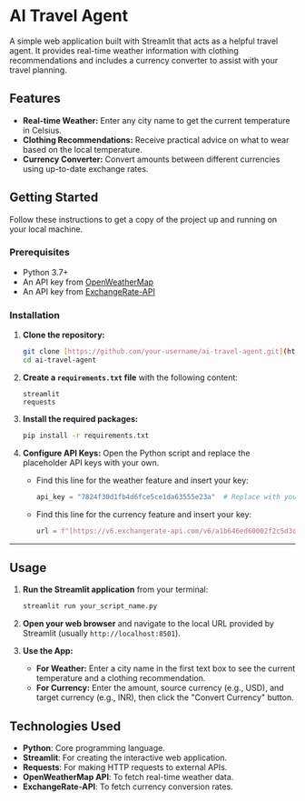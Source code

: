 # AI Travel Agent 

A simple web application built with Streamlit that acts as a helpful travel agent. It provides real-time weather information with clothing recommendations and includes a currency converter to assist with your travel planning.

## Features

* **Real-time Weather:** Enter any city name to get the current temperature in Celsius.
* **Clothing Recommendations:** Receive practical advice on what to wear based on the local temperature.
* **Currency Converter:** Convert amounts between different currencies using up-to-date exchange rates.

## Getting Started

Follow these instructions to get a copy of the project up and running on your local machine.

### Prerequisites

* Python 3.7+
* An API key from [OpenWeatherMap](https://openweathermap.org/api)
* An API key from [ExchangeRate-API](https://www.exchangerate-api.com/)

### Installation

1.  **Clone the repository:**
    ```sh
    git clone [https://github.com/your-username/ai-travel-agent.git](https://github.com/your-username/ai-travel-agent.git)
    cd ai-travel-agent
    ```

2.  **Create a `requirements.txt` file** with the following content:
    ```
    streamlit
    requests
    ```

3.  **Install the required packages:**
    ```sh
    pip install -r requirements.txt
    ```

4.  **Configure API Keys:**
    Open the Python script and replace the placeholder API keys with your own.

    * Find this line for the weather feature and insert your key:
        ```python
        api_key = "7824f30d1fb4d6fce5ce1da63555e23a"  # Replace with your OpenWeatherMap API key
        ```

    * Find this line for the currency feature and insert your key:
        ```python
        url = f"[https://v6.exchangerate-api.com/v6/a1b646ed60002f2c5d3d9a92/latest/](https://v6.exchangerate-api.com/v6/a1b646ed60002f2c5d3d9a92/latest/){from_currency}" # Replace with your ExchangeRate-API key
        ```

---

##  Usage

1.  **Run the Streamlit application** from your terminal:
    ```sh
    streamlit run your_script_name.py
    ```

2.  **Open your web browser** and navigate to the local URL provided by Streamlit (usually `http://localhost:8501`).

3.  **Use the App:**
    * **For Weather:** Enter a city name in the first text box to see the current temperature and a clothing recommendation.
    * **For Currency:** Enter the amount, source currency (e.g., USD), and target currency (e.g., INR), then click the "Convert Currency" button.

## Technologies Used

* **Python**: Core programming language.
* **Streamlit**: For creating the interactive web application.
* **Requests**: For making HTTP requests to external APIs.
* **OpenWeatherMap API**: To fetch real-time weather data.
* **ExchangeRate-API**: To fetch currency conversion rates.
